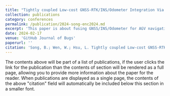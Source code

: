 ```yaml
---
title: "Tightly coupled Low-cost GNSS-RTK/INS/Odometer Integration Via Factor Graph Optimization Aided by GNSS Outlier Mitigation in Urban Canyons"
collection: publications
category: conferences
permalink: /publication/2024-song-enc2024.md
excerpt: 'This paper is about fusing GNSS/INS/Odometer for AGV navigation using factor graph optimization.'
date: 2024-02-17
venue: 'GitHub Journal of Bugs'
paperurl: ''
citation: 'Song, B.; Wen, W.; Hsu, L. Tightly coupled Low-cost GNSS-RTK/INS/Odometer Integration Via Factor Graph Optimization Aided by GNSS Outlier Mitigation in Urban Canyons, in Proceedings of the European Navigation Conference 2024, Noordwijk, Zuid/Holland, 22–24 May 2024, MDPI: Basel, Switzerland, doi:'
---
```



The contents above will be part of a list of publications, if the user clicks the link for the publication than the contents of section will be rendered as a full page, allowing you to provide more information about the paper for the reader. When publications are displayed as a single page, the contents of the above "citation" field will automatically be included below this section in a smaller font.
